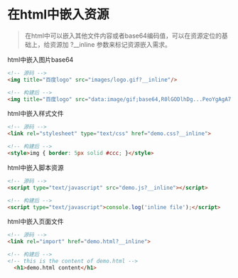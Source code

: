 # 在html中嵌入资源

> 在html中可以嵌入其他文件内容或者base64编码值，可以在资源定位的基础上，给资源加 ?__inline 参数来标记资源嵌入需求。


html中嵌入图片base64
```html
<!-- 源码 -->
<img title="百度logo" src="images/logo.gif?__inline"/>

<!-- 构建后 -->
<img title="百度logo" src="data:image/gif;base64,R0lGODlhDg...PeoYgAgA7"/>
```

html中嵌入样式文件
```html
<!-- 源码 -->
<link rel="stylesheet" type="text/css" href="demo.css?__inline">

<!-- 构建后 -->
<style>img { border: 5px solid #ccc; }</style>
```

html中嵌入脚本资源
```html
<!-- 源码 -->
<script type="text/javascript" src="demo.js?__inline"></script>

<!-- 构建后 -->
<script type="text/javascript">console.log('inline file');</script>
```

html中嵌入页面文件

```html
<!-- 源码 -->
<link rel="import" href="demo.html?__inline">

<!-- 构建后 -->
<!-- this is the content of demo.html -->
  <h1>demo.html content</h1>
```
